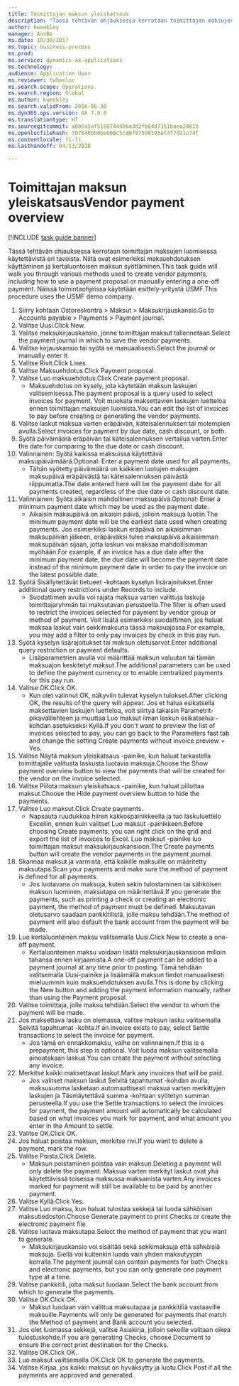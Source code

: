 ```yaml
--- 
title: Toimittajan maksun yleiskatsaus
description: "Tässä tehtävän ohjauksessa kerrotaan toimittajan maksujen luomisessa käytettävistä eri tavoista. Niitä ovat esimerkiksi maksuehdotuksen käyttäminen ja kertaluontoisen maksun syöttäminen."
author: kweekley
manager: AnnBe
ms.date: 10/30/2017
ms.topic: business-process
ms.prod: 
ms.service: dynamics-ax-applications
ms.technology: 
audience: Application User
ms.reviewer: twheeloc
ms.search.scope: Operations
ms.search.region: Global
ms.author: kweekley
ms.search.validFrom: 2016-06-30
ms.dyn365.ops.version: AX 7.0.0
ms.translationtype: HT
ms.sourcegitcommit: a8b5a5af5108744406a3d2fb84d7151baea2481b
ms.openlocfilehash: 707048bb0beb08c5cd8f97590195ef4f7d21c74f
ms.contentlocale: fi-fi
ms.lasthandoff: 04/13/2018

---
```

# <a name="vendor-payment-overview"></a><span data-ttu-id="63e72-103">Toimittajan maksun yleiskatsaus</span><span class="sxs-lookup"><span data-stu-id="63e72-103">Vendor payment overview</span></span>

[!INCLUDE [task guide banner](../../includes/task-guide-banner.md)]

<span data-ttu-id="63e72-104">Tässä tehtävän ohjauksessa kerrotaan toimittajan maksujen luomisessa käytettävistä eri tavoista. Niitä ovat esimerkiksi maksuehdotuksen käyttäminen ja kertaluontoisen maksun syöttäminen.</span><span class="sxs-lookup"><span data-stu-id="63e72-104">This task guide will walk you through various methods used to create vendor payments, including how to use a payment proposal or manually entering a one-off payment.</span></span> <span data-ttu-id="63e72-105">Näissä toimintaohjeissa käytetään esittely-yritystä USMF.</span><span class="sxs-lookup"><span data-stu-id="63e72-105">This procedure uses the USMF demo company.</span></span>

1. <span data-ttu-id="63e72-106">Siirry kohtaan Ostoreskontra > Maksut > Maksukirjauskansio.</span><span class="sxs-lookup"><span data-stu-id="63e72-106">Go to Accounts payable > Payments > Payment journal.</span></span>
2. <span data-ttu-id="63e72-107">Valitse Uusi.</span><span class="sxs-lookup"><span data-stu-id="63e72-107">Click New.</span></span>
3. <span data-ttu-id="63e72-108">Valitse maksukirjauskansio, jonne toimittajan maksut tallennetaan.</span><span class="sxs-lookup"><span data-stu-id="63e72-108">Select the payment journal in which to save the vendor payments.</span></span> 
4. <span data-ttu-id="63e72-109">Valitse kirjauskansio tai syötä se manuaalisesti.</span><span class="sxs-lookup"><span data-stu-id="63e72-109">Select the journal or manually enter it.</span></span>
5. <span data-ttu-id="63e72-110">Valitse Rivit.</span><span class="sxs-lookup"><span data-stu-id="63e72-110">Click Lines.</span></span>
6. <span data-ttu-id="63e72-111">Valitse Maksuehdotus.</span><span class="sxs-lookup"><span data-stu-id="63e72-111">Click Payment proposal.</span></span>
7. <span data-ttu-id="63e72-112">Valitse Luo maksuehdotus.</span><span class="sxs-lookup"><span data-stu-id="63e72-112">Click Create payment proposal.</span></span>
    * <span data-ttu-id="63e72-113">Maksuehdotus on kysely, jota käytetään maksun laskujen valitsemisessa.</span><span class="sxs-lookup"><span data-stu-id="63e72-113">The payment proposal is a query used to select invoices for payment.</span></span> <span data-ttu-id="63e72-114">Voit muokata maksettavien laskujen luetteloa ennen toimittajan maksujen luomista.</span><span class="sxs-lookup"><span data-stu-id="63e72-114">You can edit the list of invoices to pay before creating or generating the vendor payments.</span></span>  
8. <span data-ttu-id="63e72-115">Valitse laskut maksua varten eräpäivän, käteisalennuksen tai molempien avulla.</span><span class="sxs-lookup"><span data-stu-id="63e72-115">Select invoices for payment by due date, cash discount, or both.</span></span> 
9. <span data-ttu-id="63e72-116">Syötä päivämäärä eräpäivän tai käteisalennuksen vertailua varten.</span><span class="sxs-lookup"><span data-stu-id="63e72-116">Enter the date for comparing to the due date or cash discount.</span></span> 
10. <span data-ttu-id="63e72-117">Valinnainen: Syötä kaikissa maksuissa käytettävä maksupäivämäärä.</span><span class="sxs-lookup"><span data-stu-id="63e72-117">Optional: Enter a payment date used for all payments.</span></span>
    * <span data-ttu-id="63e72-118">Tähän syötetty päivämäärä on kaikkien luotujen maksujen maksupäivä eräpäivästä tai käteisalennuksen päivästä riippumatta.</span><span class="sxs-lookup"><span data-stu-id="63e72-118">The date entered here will be the payment date for all payments created, regardless of the due date or cash discount date.</span></span>  
11. <span data-ttu-id="63e72-119">Valinnainen: Syötä aikaisin mahdollinen maksupäivä.</span><span class="sxs-lookup"><span data-stu-id="63e72-119">Optional: Enter a minimum payment date which may be used as the payment date.</span></span>
    * <span data-ttu-id="63e72-120">Aikaisin maksupäivä on aikaisin päivä, jolloin maksuja luotiin.</span><span class="sxs-lookup"><span data-stu-id="63e72-120">The minimum payment date will be the earliest date used when creating payments.</span></span> <span data-ttu-id="63e72-121">Jos esimerkiksi laskun eräpäivä on aikaisimman maksupäivän jälkeen, eräpäiväksi tulee maksupäivä aikaisimman maksupäivän sijaan, jotta laskun voi maksaa mahdollisimman myöhään.</span><span class="sxs-lookup"><span data-stu-id="63e72-121">For example, if an invoice has a due date after the minimum payment date, the due date will become the payment date instead of the minimum payment date in order to pay the invoice on the latest possible date.</span></span>  
12. <span data-ttu-id="63e72-122">Syötä Sisällytettävät tietueet -kohtaan kyselyn lisärajoitukset.</span><span class="sxs-lookup"><span data-stu-id="63e72-122">Enter additional query restrictions under Records to include.</span></span>
    * <span data-ttu-id="63e72-123">Suodattimen avulla voi rajata maksua varten valittuja laskuja toimittajaryhmän tai maksutavan perusteella.</span><span class="sxs-lookup"><span data-stu-id="63e72-123">The filter is often used to restrict the invoices selected for payment by vendor group or method of payment.</span></span> <span data-ttu-id="63e72-124">Voit lisätä esimerkiksi suodattimen, jos haluat maksaa laskut vain sekkimaksuna tässä maksuajossa.</span><span class="sxs-lookup"><span data-stu-id="63e72-124">For example, you may add a filter to only pay invoices by check in this pay run.</span></span>  
13. <span data-ttu-id="63e72-125">Syötä kyselyn lisärajoitukset tai maksun oletusarvot.</span><span class="sxs-lookup"><span data-stu-id="63e72-125">Enter additional query restriction or payment defaults.</span></span> 
    * <span data-ttu-id="63e72-126">Lisäparametrien avulla voi määrittää maksun valuutan tai tämän maksuajon keskitetyt maksut.</span><span class="sxs-lookup"><span data-stu-id="63e72-126">The additional parameters can be used to define the payment currency or to enable centralized payments for this pay run.</span></span>  
14. <span data-ttu-id="63e72-127">Valitse OK.</span><span class="sxs-lookup"><span data-stu-id="63e72-127">Click OK.</span></span>
    * <span data-ttu-id="63e72-128">Kun olet valinnut OK, näkyviin tulevat kyselyn tulokset.</span><span class="sxs-lookup"><span data-stu-id="63e72-128">After clicking OK, the results of the query will appear.</span></span> <span data-ttu-id="63e72-129">Jos et halua esikatsella maksettavien laskujen luetteloa, voit siirtyä takaisin Parametrit-pikavälilehteen ja muuttaa Luo maksut ilman laskun esikatselua -kohdan asetukseksi Kyllä.</span><span class="sxs-lookup"><span data-stu-id="63e72-129">If you don't want to preview the list of invoices selected to pay, you can go back to the Parameters fast tab and change the setting Create payments without invoice preview = Yes.</span></span>  
15. <span data-ttu-id="63e72-130">Valitse Näytä maksun yleiskatsaus -painike, kun haluat tarkastella toimittajalle valitusta laskusta luotavia maksuja.</span><span class="sxs-lookup"><span data-stu-id="63e72-130">Choose the Show payment overview button to view the payments that will be created for the vendor on the invoice selected.</span></span>
16. <span data-ttu-id="63e72-131">Valitse Piilota maksun yleiskatsaus -painike, kun haluat piilottaa maksut.</span><span class="sxs-lookup"><span data-stu-id="63e72-131">Choose the Hide payment overview button to hide the payments.</span></span> 
17. <span data-ttu-id="63e72-132">Valitse Luo maksut.</span><span class="sxs-lookup"><span data-stu-id="63e72-132">Click Create payments.</span></span>
    * <span data-ttu-id="63e72-133">Napsauta ruudukkoa hiiren kakkospainikkeella ja tuo laskuluettelo Exceliin, ennen kuin valitset Luo maksut -painikkeen.</span><span class="sxs-lookup"><span data-stu-id="63e72-133">Before choosing Create payments, you can right click on the grid and export the list of invoices to Excel.</span></span> <span data-ttu-id="63e72-134">Luo maksut -painike luo toimittajan maksut maksukirjauskansioon.</span><span class="sxs-lookup"><span data-stu-id="63e72-134">The Create payments button will create the vendor payments in the payment journal.</span></span>  
18. <span data-ttu-id="63e72-135">Skannaa maksut ja varmista, että kaikille maksuille on määritetty maksutapa.</span><span class="sxs-lookup"><span data-stu-id="63e72-135">Scan your payments and make sure the method of payment is defined for all payments.</span></span> 
    * <span data-ttu-id="63e72-136">Jos luotavana on maksuja, kuten sekin tulostaminen tai sähköisen maksun luominen, maksutapa on määritettävä.</span><span class="sxs-lookup"><span data-stu-id="63e72-136">If you generate the payments, such as printing a check or creating an electronic payment, the method of payment must be defined.</span></span> <span data-ttu-id="63e72-137">Maksutavan oletusarvo saadaan pankkitilistä, jolle maksu tehdään.</span><span class="sxs-lookup"><span data-stu-id="63e72-137">The method of payment will also default the bank account from the payment will be made.</span></span>  
19. <span data-ttu-id="63e72-138">Luo kertaluonteinen maksu valitsemalla Uusi.</span><span class="sxs-lookup"><span data-stu-id="63e72-138">Click New to create a one-off payment.</span></span>
    * <span data-ttu-id="63e72-139">Kertaluonteinen maksu voidaan lisätä maksukirjauskansioon milloin tahansa ennen kirjaamista.</span><span class="sxs-lookup"><span data-stu-id="63e72-139">A one-off payment can be added to a payment journal at any time prior to posting.</span></span> <span data-ttu-id="63e72-140">Tämä tehdään valitsemalla Uusi-painike ja lisäämällä maksun tiedot manuaalisesti mieluummin kuin maksuehdotuksen avulla.</span><span class="sxs-lookup"><span data-stu-id="63e72-140">This is done by clicking the New button and adding the payment information manually, rather than using the Payment proposal.</span></span>  
20. <span data-ttu-id="63e72-141">Valitse toimittaja, jolle maksu tehdään.</span><span class="sxs-lookup"><span data-stu-id="63e72-141">Select the vendor to whom the payment will be made.</span></span>
21. <span data-ttu-id="63e72-142">Jos maksettava lasku on olemassa, valitse maksun lasku valitsemalla Selvitä tapahtumat -kohta.</span><span class="sxs-lookup"><span data-stu-id="63e72-142">If an invoice exists to pay, select Settle transactions to select the invoice for payment.</span></span>
    * <span data-ttu-id="63e72-143">Jos tämä on ennakkomaksu, vaihe on valinnainen.</span><span class="sxs-lookup"><span data-stu-id="63e72-143">If this is a prepayment, this step is optional.</span></span> <span data-ttu-id="63e72-144">Voit luoda maksun valitsemalla ainoatakaan laskua.</span><span class="sxs-lookup"><span data-stu-id="63e72-144">You can create the payment without selecting any invoice.</span></span>  
22. <span data-ttu-id="63e72-145">Merkitse kaikki maksettavat laskut.</span><span class="sxs-lookup"><span data-stu-id="63e72-145">Mark any invoices that will be paid.</span></span>
    * <span data-ttu-id="63e72-146">Jos valitset maksun laskut Selvitä tapahtumat -kohdan avulla, maksusumma lasketaan automaattisesti maksua varten merkittyjen laskujen ja Täsmäytettävä summa -kohtaan syötetyn summan perusteella.</span><span class="sxs-lookup"><span data-stu-id="63e72-146">If you use the Settle transactions to select the invoices for payment, the payment amount will automatically be calculated based on what invoices you mark for payment, and what amount you enter in the Amount to settle.</span></span>  
23. <span data-ttu-id="63e72-147">Valitse OK.</span><span class="sxs-lookup"><span data-stu-id="63e72-147">Click OK.</span></span>
24. <span data-ttu-id="63e72-148">Jos haluat poistaa maksun, merkitse rivi.</span><span class="sxs-lookup"><span data-stu-id="63e72-148">If you want to delete a payment, mark the row.</span></span>
25. <span data-ttu-id="63e72-149">Valitse Poista.</span><span class="sxs-lookup"><span data-stu-id="63e72-149">Click Delete.</span></span>
    * <span data-ttu-id="63e72-150">Maksun poistaminen poistaa vain maksun.</span><span class="sxs-lookup"><span data-stu-id="63e72-150">Deleting a payment will only delete the payment.</span></span> <span data-ttu-id="63e72-151">Maksua varten merkityt laskut ovat yhä käytettävissä toisessa maksussa maksamista varten.</span><span class="sxs-lookup"><span data-stu-id="63e72-151">Any invoices marked for payment will still be available to be paid by another payment.</span></span>  
26. <span data-ttu-id="63e72-152">Valitse Kyllä.</span><span class="sxs-lookup"><span data-stu-id="63e72-152">Click Yes.</span></span>
27. <span data-ttu-id="63e72-153">Valitse Luo maksu, kun haluat tulostaa sekkejä tai luoda sähköisen maksutiedoston.</span><span class="sxs-lookup"><span data-stu-id="63e72-153">Choose Generate payment to print Checks or create the electronic payment file.</span></span>
28. <span data-ttu-id="63e72-154">Valitse luotava maksutapa.</span><span class="sxs-lookup"><span data-stu-id="63e72-154">Select the method of payment that you want to generate.</span></span>
    * <span data-ttu-id="63e72-155">Maksukirjauskansio voi sisältää sekä sekkimaksuja että sähköisiä maksuja. Siellä voi kuitenkin luoda vain yhden maksutyypin kerralla.</span><span class="sxs-lookup"><span data-stu-id="63e72-155">The payment journal can contain payments for both Checks and electronic payments, but you can only generate one payment type at a time.</span></span>  
29. <span data-ttu-id="63e72-156">Valitse pankkitili, jolta maksut luodaan.</span><span class="sxs-lookup"><span data-stu-id="63e72-156">Select the bank account from which to generate the payments.</span></span>
30. <span data-ttu-id="63e72-157">Valitse OK.</span><span class="sxs-lookup"><span data-stu-id="63e72-157">Click OK.</span></span>
    * <span data-ttu-id="63e72-158">Maksut luodaan vain valittua maksutapaa ja pankkitiliä vastaaville maksuille.</span><span class="sxs-lookup"><span data-stu-id="63e72-158">Payments will only be generated for payments that match the Method of payment and Bank account you selected.</span></span>  
31. <span data-ttu-id="63e72-159">Jos olet luomassa sekkejä, valitse Asiakirja, jolloin sekeille valitaan oikea tulostuskohde.</span><span class="sxs-lookup"><span data-stu-id="63e72-159">If you are generating Checks, choose Document to ensure the correct print destination for the Checks.</span></span>
32. <span data-ttu-id="63e72-160">Valitse OK.</span><span class="sxs-lookup"><span data-stu-id="63e72-160">Click OK.</span></span>
33. <span data-ttu-id="63e72-161">Luo maksut valitsemalla OK.</span><span class="sxs-lookup"><span data-stu-id="63e72-161">Click OK to generate the payments.</span></span>
34. <span data-ttu-id="63e72-162">Valitse Kirjaa, jos kaikki maksut on hyväksytty ja luotu.</span><span class="sxs-lookup"><span data-stu-id="63e72-162">Click Post if all the payments are approved and generated.</span></span> 


